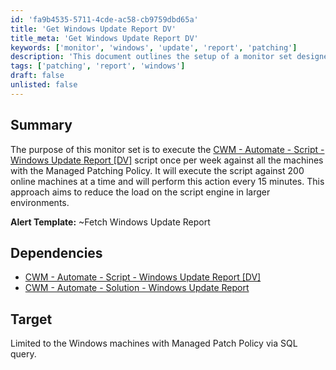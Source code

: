 ```yaml
---
id: 'fa9b4535-5711-4cde-ac58-cb9759dbd65a'
title: 'Get Windows Update Report DV'
title_meta: 'Get Windows Update Report DV'
keywords: ['monitor', 'windows', 'update', 'report', 'patching']
description: 'This document outlines the setup of a monitor set designed to execute the Windows Update Report script weekly across machines with the Managed Patching Policy, optimizing performance by limiting the execution to 200 machines at a time every 15 minutes.'
tags: ['patching', 'report', 'windows']
draft: false
unlisted: false
---
```


## Summary

The purpose of this monitor set is to execute the [CWM - Automate - Script - Windows Update Report [DV]](<../scripts/Windows Update Report DV.md>) script once per week against all the machines with the Managed Patching Policy. It will execute the script against 200 online machines at a time and will perform this action every 15 minutes. This approach aims to reduce the load on the script engine in larger environments.

**Alert Template:** ~Fetch Windows Update Report

## Dependencies

- [CWM - Automate - Script - Windows Update Report [DV]](<../scripts/Windows Update Report DV.md>)
- [CWM - Automate - Solution - Windows Update Report](https://proval.itglue.com/DOC-5078775-10861707)

## Target

Limited to the Windows machines with Managed Patch Policy via SQL query.



